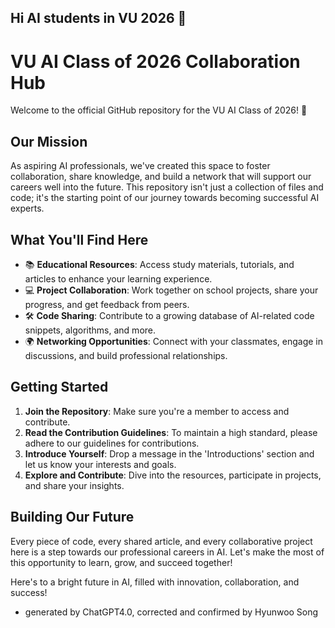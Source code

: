 ## Hi AI students in VU 2026 👋


# VU AI Class of 2026 Collaboration Hub

Welcome to the official GitHub repository for the VU AI Class of 2026! 🚀

## Our Mission
As aspiring AI professionals, we've created this space to foster collaboration, share knowledge, and build a network that will support our careers well into the future. This repository isn't just a collection of files and code; it's the starting point of our journey towards becoming successful AI experts.

## What You'll Find Here
- 📚 **Educational Resources**: Access study materials, tutorials, and articles to enhance your learning experience.
- 💻 **Project Collaboration**: Work together on school projects, share your progress, and get feedback from peers.
- 🛠 **Code Sharing**: Contribute to a growing database of AI-related code snippets, algorithms, and more.
- 🌍 **Networking Opportunities**: Connect with your classmates, engage in discussions, and build professional relationships.

## Getting Started
1. **Join the Repository**: Make sure you're a member to access and contribute.
2. **Read the Contribution Guidelines**: To maintain a high standard, please adhere to our guidelines for contributions.
3. **Introduce Yourself**: Drop a message in the 'Introductions' section and let us know your interests and goals.
4. **Explore and Contribute**: Dive into the resources, participate in projects, and share your insights.

## Building Our Future
Every piece of code, every shared article, and every collaborative project here is a step towards our professional careers in AI. Let's make the most of this opportunity to learn, grow, and succeed together!

Here's to a bright future in AI, filled with innovation, collaboration, and success!


- generated by ChatGPT4.0, corrected and confirmed by Hyunwoo Song
